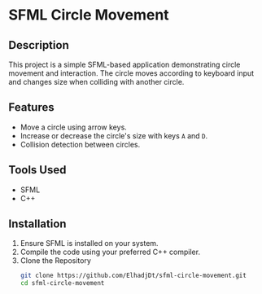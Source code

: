 # SFML Circle Movement

## Description

This project is a simple SFML-based application demonstrating circle movement and interaction. The circle moves according to keyboard input and changes size when colliding with another circle.

## Features

- Move a circle using arrow keys.
- Increase or decrease the circle's size with keys `A` and `D`.
- Collision detection between circles.

## Tools Used

- SFML 
- C++

## Installation

1. Ensure SFML is installed on your system.
2. Compile the code using your preferred C++ compiler.
3. Clone the Repository
   ```bash
   git clone https://github.com/ElhadjDt/sfml-circle-movement.git
   cd sfml-circle-movement
